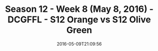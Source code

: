 ---
title: Season 12 - Week 8 (May 8, 2016) - DCGFFL - S12 Orange vs S12 Olive Green
teams-score:
- team: _teams/s12-orange.md
  score: 19
- team: _teams/s12-olive-green.md
  score: 25
mvp: Sean Karson (Orange), Jack Miles (Olive)
game-ball: Isaac Voehringer (Orange), Brandon Waggoner (Olive)
season: 12
week: 8
date: '2016-05-09T21:09:56'
pageid: season-12-week-8-may-8-2016-4181-vs-4183
---